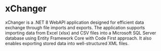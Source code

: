 # xChanger
xChanger is a .NET 8 WebAPI application designed for efficient data exchange through file imports and exports. The application supports importing data from Excel (xlsx) and CSV files into a Microsoft SQL Server database using Entity Framework Core with Code First approach. It also enables exporting stored data into well-structured XML files.
